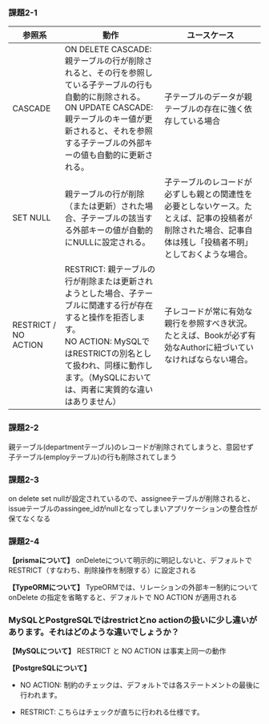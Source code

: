 ### 課題2-1

| 参照系               | 動作                                                                                                                                                                                                                                       | ユースケース                                                                                                                                               |
| -------------------- | ------------------------------------------------------------------------------------------------------------------------------------------------------------------------------------------------------------------------------------------ | ---------------------------------------------------------------------------------------------------------------------------------------------------------- |
| CASCADE              | ON DELETE CASCADE: 親テーブルの行が削除されると、その行を参照している子テーブルの行も自動的に削除される。<br/>ON UPDATE CASCADE: 親テーブルのキー値が更新されると、それを参照する子テーブルの外部キーの値も自動的に更新される。            | 子テーブルのデータが親テーブルの存在に強く依存している場合                                                                                                 |
| SET NULL             | 親テーブルの行が削除（または更新）された場合、子テーブルの該当する外部キーの値が自動的にNULLに設定される。                                                                                                                                 | 子テーブルのレコードが必ずしも親との関連性を必要としないケース。たとえば、記事の投稿者が削除された場合、記事自体は残し「投稿者不明」としておくような場合。 |
| RESTRICT / NO ACTION | RESTRICT: 親テーブルの行が削除または更新されようとした場合、子テーブルに関連する行が存在すると操作を拒否します。<br/>NO ACTION: MySQLではRESTRICTの別名として扱われ、同様に動作します。（MySQLにおいては、両者に実質的な違いはありません） | 子レコードが常に有効な親行を参照すべき状況。たとえば、Bookが必ず有効なAuthorに紐づいていなければならない場合。                                             |

### 課題2-2

親テーブル(departmentテーブル)のレコードが削除されてしまうと、意図せず子テーブル(employテーブル)の行も削除されてしまう

### 課題2-3

on delete set nullが設定されているので、assigneeテーブルが削除されると、issueテーブルのassingee_idがnullとなってしまいアプリケーションの整合性が保てなくなる

### 課題2-4

**【prismaについて】**
onDeleteについて明示的に明記しないと、デフォルトで RESTRICT（すなわち、削除操作を制限する）に設定される

**【TypeORMについて】**
TypeORMでは、リレーションの外部キー制約について onDelete の指定を省略すると、デフォルトで NO ACTION が適用される

### MySQLとPostgreSQLではrestrictとno actionの扱いに少し違いがあります。それはどのような違いでしょうか？

**【MySQLについて】**
RESTRICT と NO ACTION は事実上同一の動作

**【PostgreSQLについて】**

- NO ACTION:
制約のチェックは、デフォルトでは各ステートメントの最後に行われます。

- RESTRICT:
こちらはチェックが直ちに行われる仕様です。
